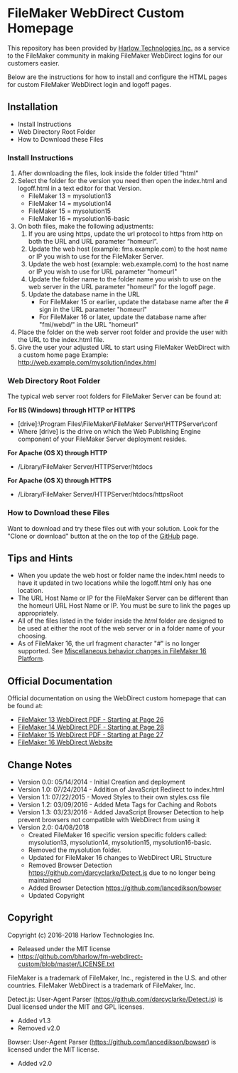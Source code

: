 # FileMaker WebDirect Custom Homepage #

This repository has been provided by [Harlow Technologies Inc.](http://www.harlowtech.com) as a service to the FileMaker community in making FileMaker WebDirect logins for our customers easier.

Below are the instructions for how to install and configure the HTML pages for custom FileMaker WebDirect login and logoff pages.

## Installation ##

* Install Instructions
* Web Directory Root Folder
* How to Download these Files

### Install Instructions ###

1. After downloading the files, look inside the folder titled "html"
2. Select the folder for the version you need then open the index.html and logoff.html in a text editor for that Version.
    * FileMaker 13 = mysolution13
    * FileMaker 14 = mysolution14
    * FileMaker 15 = mysolution15
    * FileMaker 16 = mysolution16-basic
3. On both files, make the following adjustments:
    1. If you are using https, update the url protocol to https from http on both the URL and URL parameter “homeurl”.
    2. Update the web host (example: fms.example.com) to the host name or IP you wish to use for the FileMaker Server.
    3. Update the web host (example: web.example.com) to the host name or IP you wish to use for URL parameter "homeurl"
    4. Update the folder name to the folder name you wish to use on the web server in the URL parameter "homeurl" for the logoff page.
    5. Update the database name in the URL
        * For FileMaker 15 or earlier, update the database name after the # sign in the URL parameter "homeurl"
        * For FileMaker 16 or later, update the database name after "fmi/webd/" in the URL "homeurl"
4. Place the folder on the web server root folder and provide the user with the URL to the index.html file.
5. Give the user your adjusted URL to start using FileMaker WebDirect with a custom home page Example: http://web.example.com/mysolution/index.html

### Web Directory Root Folder ###

The typical web server root folders for FileMaker Server can be found at:

__For IIS (Windows) through HTTP or HTTPS__

* [drive]:\Program Files\FileMaker\FileMaker Server\HTTPServer\conf
* Where [drive] is the drive on which the Web Publishing Engine component of your FileMaker Server deployment resides.

__For Apache (OS X) through HTTP__

* /Library/FileMaker Server/HTTPServer/htdocs

__For Apache (OS X) through HTTPS__

* /Library/FileMaker Server/HTTPServer/htdocs/httpsRoot

### How to Download these Files ###

Want to download and try these files out with your solution. Look for the "Clone or download" button at the on the top of the [GitHub](https://github.com/bharlow/fm-webdirect-custom) page.

## Tips and Hints ##

* When you update the web host or folder name the index.html needs to have it updated in two locations while the logoff.html only has one location.
* The URL Host Name or IP for the FileMaker Server can be different than the homeurl URL Host Name or IP. You must be sure to link the pages up appropriately.
* All of the files listed in the folder inside the *html* folder are designed to be used at either the root of the web server or in a folder name of your choosing.
* As of FileMaker 16, the url fragment character "#" is no longer supported. See [Miscellaneous behavior changes in FileMaker 16 Platform](http://help.filemaker.com/app/answers/detail/a_id/16316).

## Official Documentation ##

Official documentation on using the WebDirect custom homepage that can be found at: 
* [FileMaker 13 WebDirect PDF - Starting at Page 26](https://fmhelp.filemaker.com/docs/13/en/fm13_webdirect_guide.pdf#page=26) 
* [FileMaker 14 WebDirect PDF - Starting at Page 28](https://fmhelp.filemaker.com/docs/14/en/fm14_webdirect_guide.pdf#page=28) 
* [FileMaker 15 WebDirect PDF - Starting at Page 27](https://fmhelp.filemaker.com/docs/15/en/fm15_webdirect_guide.pdf#page=27) 
* [FileMaker 16 WebDirect Website](https://fmhelp.filemaker.com/docs/16/en/fmwd/)

## Change Notes ##

* Version 0.0: 05/14/2014 - Initial Creation and deployment
* Version 1.0: 07/24/2014 - Addition of JavaScript Redirect to index.html
* Version 1.1: 07/22/2015 - Moved Styles to their own styles.css file
* Version 1.2: 03/09/2016 - Added Meta Tags for Caching and Robots
* Version 1.3: 03/23/2016 - Added JavaScript Browser Detection to help prevent browsers not compatible with WebDirect from using it
* Version 2.0: 04/08/2018
  * Created FileMaker 16 specific version specific folders called: mysolution13, mysolution14, mysolution15, mysolution16-basic.
  * Removed the mysolution folder.
  * Updated for FileMaker 16 changes to WebDirect URL Structure
  * Removed Browser Detection https://github.com/darcyclarke/Detect.js due to no longer being maintained
  * Added Browser Detection https://github.com/lancedikson/bowser
  * Updated Copyright

## Copyright ##

Copyright (c) 2016-2018 Harlow Technologies Inc.

* Released under the MIT license
* https://github.com/bharlow/fm-webdirect-custom/blob/master/LICENSE.txt

FileMaker is a trademark of FileMaker, Inc., registered in the U.S. and other countries. FileMaker WebDirect is a trademark of FileMaker, Inc.

Detect.js: User-Agent Parser (https://github.com/darcyclarke/Detect.js) is Dual licensed under the MIT and GPL licenses.
* Added v1.3
* Removed v2.0

Bowser: User-Agent Parser (https://github.com/lancedikson/bowser) is licensed under the MIT license.
* Added v2.0